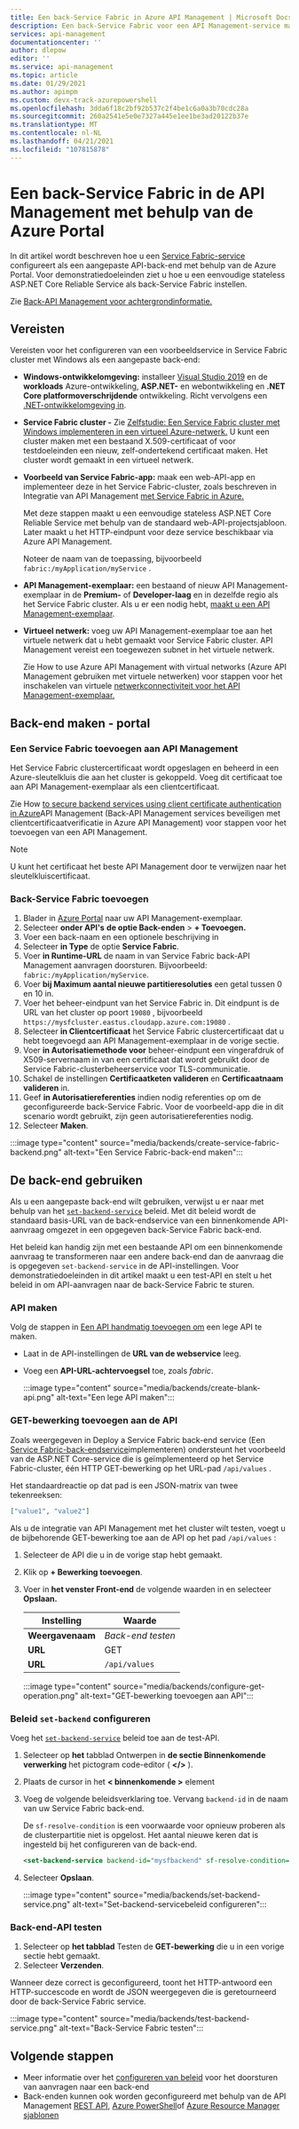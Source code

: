 ```yaml
---
title: Een back-Service Fabric in Azure API Management | Microsoft Docs
description: Een back-Service Fabric voor een API Management-service maken in Azure Azure Portal
services: api-management
documentationcenter: ''
author: dlepow
editor: ''
ms.service: api-management
ms.topic: article
ms.date: 01/29/2021
ms.author: apimpm
ms.custom: devx-track-azurepowershell
ms.openlocfilehash: 3dda6f18c2bf92b537c2f4be1c6a0a3b70cdc28a
ms.sourcegitcommit: 260a2541e5e0e7327a445e1ee1be3ad20122b37e
ms.translationtype: MT
ms.contentlocale: nl-NL
ms.lasthandoff: 04/21/2021
ms.locfileid: "107815878"
---
```

# <a name="set-up-a-service-fabric-backend-in-api-management-using-the-azure-portal"></a>Een back-Service Fabric in de API Management met behulp van de Azure Portal

In dit artikel wordt beschreven hoe u een [Service Fabric-service](../service-fabric/service-fabric-api-management-overview.md) configureert als een aangepaste API-back-end met behulp van de Azure Portal. Voor demonstratiedoeleinden ziet u hoe u een eenvoudige stateless ASP.NET Core Reliable Service als back-Service Fabric instellen.

Zie [Back-API Management voor achtergrondinformatie.](backends.md)

## <a name="prerequisites"></a>Vereisten

Vereisten voor het configureren van een voorbeeldservice in Service Fabric cluster met Windows als een aangepaste back-end:

* **Windows-ontwikkelomgeving:** installeer [Visual Studio 2019](https://www.visualstudio.com) en de **workloads** Azure-ontwikkeling, **ASP.NET-** en webontwikkeling en **.NET Core platformoverschrijdende** ontwikkeling. Richt vervolgens een [.NET-ontwikkelomgeving in](../service-fabric/service-fabric-get-started.md).

* **Service Fabric cluster -** Zie [Zelfstudie: Een Service Fabric cluster met Windows implementeren in een virtueel Azure-netwerk.](../service-fabric/service-fabric-tutorial-create-vnet-and-windows-cluster.md) U kunt een cluster maken met een bestaand X.509-certificaat of voor testdoeleinden een nieuw, zelf-ondertekend certificaat maken. Het cluster wordt gemaakt in een virtueel netwerk.

* **Voorbeeld van Service Fabric-app:** maak een web-API-app en implementeer deze in het Service Fabric-cluster, zoals beschreven in Integratie van API Management [met Service Fabric in Azure.](../service-fabric/service-fabric-tutorial-deploy-api-management.md)

    Met deze stappen maakt u een eenvoudige stateless ASP.NET Core Reliable Service met behulp van de standaard web-API-projectsjabloon. Later maakt u het HTTP-eindpunt voor deze service beschikbaar via Azure API Management.

    Noteer de naam van de toepassing, bijvoorbeeld `fabric:/myApplication/myService` . 

* **API Management-exemplaar:** een bestaand of nieuw API Management-exemplaar in de **Premium-** of  **Developer-laag** en in dezelfde regio als het Service Fabric cluster. Als u er een nodig hebt, [maakt u een API Management-exemplaar](get-started-create-service-instance.md).

* **Virtueel netwerk:** voeg uw API Management-exemplaar toe aan het virtuele netwerk dat u hebt gemaakt voor Service Fabric cluster. API Management vereist een toegewezen subnet in het virtuele netwerk.

  Zie How to use Azure API Management with virtual networks (Azure API Management gebruiken met virtuele netwerken) voor stappen voor het inschakelen van virtuele [netwerkconnectiviteit voor het API Management-exemplaar.](api-management-using-with-vnet.md)

## <a name="create-backend---portal"></a>Back-end maken - portal

### <a name="add-service-fabric-cluster-certificate-to-api-management"></a>Een Service Fabric toevoegen aan API Management

Het Service Fabric clustercertificaat wordt opgeslagen en beheerd in een Azure-sleutelkluis die aan het cluster is gekoppeld. Voeg dit certificaat toe aan API Management-exemplaar als een clientcertificaat.

Zie How [to secure backend services using client certificate authentication in Azure](api-management-howto-mutual-certificates.md)API Management (Back-API Management services beveiligen met clientcertificaatverificatie in Azure API Management) voor stappen voor het toevoegen van een API Management. 

> [!NOTE]   
> U kunt het certificaat het beste API Management door te verwijzen naar het sleutelkluiscertificaat. 

### <a name="add-service-fabric-backend"></a>Back-Service Fabric toevoegen

1. Blader in [Azure Portal](https://portal.azure.com) naar uw API Management-exemplaar.
1. Selecteer **onder API's** **de optie Back-enden**  >  **+ Toevoegen.**
1. Voer een back-naam en een optionele beschrijving in
1. Selecteer **in Type** de optie **Service Fabric**.
1. Voer **in Runtime-URL** de naam in van Service Fabric back-API Management aanvragen doorsturen. Bijvoorbeeld: `fabric:/myApplication/myService`. 
1. Voer **bij Maximum aantal nieuwe partitieresoluties** een getal tussen 0 en 10 in.
1. Voer het beheer-eindpunt van het Service Fabric in. Dit eindpunt is de URL van het cluster op poort `19080` , bijvoorbeeld `https://mysfcluster.eastus.cloudapp.azure.com:19080` .
1. Selecteer **in Clientcertificaat** het Service Fabric clustercertificaat dat u hebt toegevoegd aan API Management-exemplaar in de vorige sectie.
1. Voer **in Autorisatiemethode voor** beheer-eindpunt een vingerafdruk of X509-servernaam in van een certificaat dat wordt gebruikt door de Service Fabric-clusterbeheerservice voor TLS-communicatie.
1. Schakel de instellingen **Certificaatketen valideren** en **Certificaatnaam valideren** in.
1. Geef **in Autorisatiereferenties** indien nodig referenties op om de geconfigureerde back-Service Fabric. Voor de voorbeeld-app die in dit scenario wordt gebruikt, zijn geen autorisatiereferenties nodig.
1. Selecteer **Maken**.

:::image type="content" source="media/backends/create-service-fabric-backend.png" alt-text="Een Service Fabric-back-end maken":::

## <a name="use-the-backend"></a>De back-end gebruiken

Als u een aangepaste back-end wilt gebruiken, verwijst u er naar met behulp van het [`set-backend-service`](api-management-transformation-policies.md#SetBackendService) beleid. Met dit beleid wordt de standaard basis-URL van de back-endservice van een binnenkomende API-aanvraag omgezet in een opgegeven back-Service Fabric back-end. 

Het beleid kan handig zijn met een bestaande API om een binnenkomende aanvraag te transformeren naar een andere back-end dan de aanvraag die is opgegeven `set-backend-service` in de API-instellingen. Voor demonstratiedoeleinden in dit artikel maakt u een test-API en stelt u het beleid in om API-aanvragen naar de back-Service Fabric te sturen. 

### <a name="create-api"></a>API maken

Volg de stappen in [Een API handmatig toevoegen om](add-api-manually.md) een lege API te maken.

* Laat in de API-instellingen de **URL van de webservice** leeg.
* Voeg een **API-URL-achtervoegsel** toe, zoals *fabric*.

  :::image type="content" source="media/backends/create-blank-api.png" alt-text="Een lege API maken":::

### <a name="add-get-operation-to-the-api"></a>GET-bewerking toevoegen aan de API

Zoals weergegeven in Deploy a Service Fabric back-end service (Een [Service Fabric-back-endservice](../service-fabric/service-fabric-tutorial-deploy-api-management.md#deploy-a-service-fabric-back-end-service)implementeren) ondersteunt het voorbeeld van de ASP.NET Core-service die is geïmplementeerd op het Service Fabric-cluster, één HTTP GET-bewerking op het URL-pad `/api/values` .

Het standaardreactie op dat pad is een JSON-matrix van twee tekenreeksen:

```json
["value1", "value2"]
```

Als u de integratie van API Management met het cluster wilt testen, voegt u de bijbehorende GET-bewerking toe aan de API op het pad `/api/values` :

1. Selecteer de API die u in de vorige stap hebt gemaakt.
1. Klik op **+ Bewerking toevoegen**.
1. Voer in **het venster Front-end** de volgende waarden in en selecteer **Opslaan.**

     | Instelling             | Waarde                             | 
    |---------------------|-----------------------------------|
    | **Weergavenaam**    | *Back-end testen*                       |  
    | **URL** | GET                               | 
    | **URL**             | `/api/values`                           | 
    
    :::image type="content" source="media/backends/configure-get-operation.png" alt-text="GET-bewerking toevoegen aan API":::

### <a name="configure-set-backend-policy"></a>Beleid `set-backend` configureren

Voeg het [`set-backend-service`](api-management-transformation-policies.md#SetBackendService) beleid toe aan de test-API.

1. Selecteer op **het** tabblad Ontwerpen in **de sectie Binnenkomende verwerking** het pictogram code-editor ( **</>** ). 
1. Plaats de cursor in het **&lt; binnenkomende &gt;** element
1. Voeg de volgende beleidsverklaring toe. Vervang `backend-id` in de naam van uw Service Fabric back-end.

   De `sf-resolve-condition` is een voorwaarde voor opnieuw proberen als de clusterpartitie niet is opgelost. Het aantal nieuwe keren dat is ingesteld bij het configureren van de back-end.

    ```xml
    <set-backend-service backend-id="mysfbackend" sf-resolve-condition="@(context.LastError?.Reason == "BackendConnectionFailure")"  />
    ```
1. Selecteer **Opslaan**.

    :::image type="content" source="media/backends/set-backend-service.png" alt-text="Set-backend-servicebeleid configureren":::

### <a name="test-backend-api"></a>Back-end-API testen

1. Selecteer op **het tabblad** Testen de **GET-bewerking** die u in een vorige sectie hebt gemaakt.
1. Selecteer **Verzenden**.

Wanneer deze correct is geconfigureerd, toont het HTTP-antwoord een HTTP-succescode en wordt de JSON weergegeven die is geretourneerd door de back-Service Fabric service.

:::image type="content" source="media/backends/test-backend-service.png" alt-text="Back-Service Fabric testen":::

## <a name="next-steps"></a>Volgende stappen

* Meer informatie over het [configureren van beleid](api-management-advanced-policies.md) voor het doorsturen van aanvragen naar een back-end
* Back-enden kunnen ook worden geconfigureerd met behulp van de API Management [REST API,](/rest/api/apimanagement/2020-06-01-preview/backend) [Azure PowerShell](/powershell/module/az.apimanagement/new-azapimanagementbackend)of [Azure Resource Manager sjablonen](../service-fabric/service-fabric-tutorial-deploy-api-management.md)

